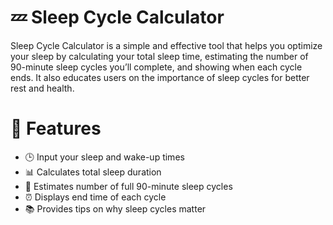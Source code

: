 # 💤 Sleep Cycle Calculator

Sleep Cycle Calculator is a simple and effective tool that helps you optimize your sleep by calculating your total sleep time, estimating the number of 90-minute sleep cycles you’ll complete, and showing when each cycle ends. It also educates users on the importance of sleep cycles for better rest and health.

# 📱 Features

- 🕒 Input your sleep and wake-up times
- 📊 Calculates total sleep duration
- 🔄 Estimates number of full 90-minute sleep cycles
- ⏰ Displays end time of each cycle
- 📚 Provides tips on why sleep cycles matter

